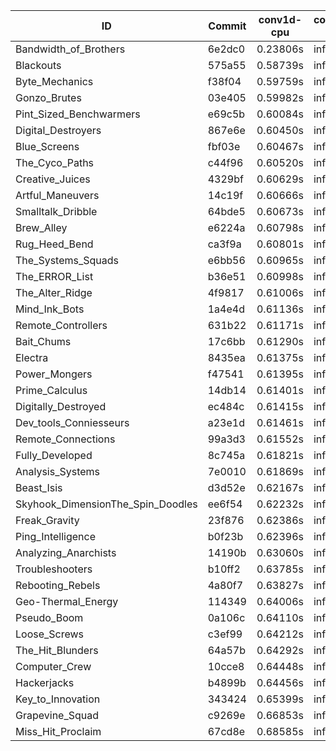 |ID|Commit|conv1d-cpu|conv1d-gpu|DWSPConv2D-gpu|gemm-gpu|avg|
|-|-|-|-|-|-|-|
|Bandwidth_of_Brothers|6e2dc0|0.23806s|infs|infs|2.63597s|infs|
|Blackouts|575a55|0.58739s|infs|infs|5.25717s|infs|
|Byte_Mechanics|f38f04|0.59759s|infs|infs|5.19913s|infs|
|Gonzo_Brutes|03e405|0.59982s|infs|infs|5.19594s|infs|
|Pint_Sized_Benchwarmers|e69c5b|0.60084s|infs|infs|5.07448s|infs|
|Digital_Destroyers|867e6e|0.60450s|infs|infs|5.17116s|infs|
|Blue_Screens|fbf03e|0.60467s|infs|infs|5.07848s|infs|
|The_Cyco_Paths|c44f96|0.60520s|infs|infs|5.07427s|infs|
|Creative_Juices|4329bf|0.60629s|infs|infs|5.10113s|infs|
|Artful_Maneuvers|14c19f|0.60666s|infs|infs|5.10231s|infs|
|Smalltalk_Dribble|64bde5|0.60673s|infs|infs|5.21499s|infs|
|Brew_Alley|e6224a|0.60798s|infs|infs|5.03344s|infs|
|Rug_Heed_Bend|ca3f9a|0.60801s|infs|infs|5.11248s|infs|
|The_Systems_Squads|e6bb56|0.60965s|infs|infs|5.09526s|infs|
|The_ERROR_List|b36e51|0.60998s|infs|infs|5.12034s|infs|
|The_Alter_Ridge|4f9817|0.61006s|infs|infs|5.04587s|infs|
|Mind_Ink_Bots|1a4e4d|0.61136s|infs|infs|5.09398s|infs|
|Remote_Controllers|631b22|0.61171s|infs|infs|5.05715s|infs|
|Bait_Chums|17c6bb|0.61290s|infs|infs|5.04032s|infs|
|Electra|8435ea|0.61375s|infs|infs|5.09947s|infs|
|Power_Mongers|f47541|0.61395s|infs|infs|5.06139s|infs|
|Prime_Calculus|14db14|0.61401s|infs|infs|5.08289s|infs|
|Digitally_Destroyed|ec484c|0.61415s|infs|infs|5.03722s|infs|
|Dev_tools_Conniesseurs|a23e1d|0.61461s|infs|infs|5.04419s|infs|
|Remote_Connections|99a3d3|0.61552s|infs|infs|5.11179s|infs|
|Fully_Developed|8c745a|0.61821s|infs|infs|5.07264s|infs|
|Analysis_Systems|7e0010|0.61869s|infs|infs|5.10094s|infs|
|Beast_Isis|d3d52e|0.62167s|infs|infs|5.11174s|infs|
|Skyhook_DimensionThe_Spin_Doodles|ee6f54|0.62232s|infs|infs|5.10974s|infs|
|Freak_Gravity|23f876|0.62386s|infs|infs|5.03687s|infs|
|Ping_Intelligence|b0f23b|0.62396s|infs|infs|5.08696s|infs|
|Analyzing_Anarchists|14190b|0.63060s|infs|infs|5.05615s|infs|
|Troubleshooters|b10ff2|0.63785s|infs|infs|5.08323s|infs|
|Rebooting_Rebels|4a80f7|0.63827s|infs|infs|5.16313s|infs|
|Geo-Thermal_Energy|114349|0.64006s|infs|infs|5.11520s|infs|
|Pseudo_Boom|0a106c|0.64110s|infs|infs|5.19114s|infs|
|Loose_Screws|c3ef99|0.64212s|infs|infs|5.15620s|infs|
|The_Hit_Blunders|64a57b|0.64292s|infs|infs|5.22892s|infs|
|Computer_Crew|10cce8|0.64448s|infs|infs|5.16847s|infs|
|Hackerjacks|b4899b|0.64456s|infs|infs|5.22219s|infs|
|Key_to_Innovation|343424|0.65399s|infs|infs|5.17430s|infs|
|Grapevine_Squad|c9269e|0.66853s|infs|infs|5.18237s|infs|
|Miss_Hit_Proclaim|67cd8e|0.68585s|infs|infs|5.19984s|infs|
